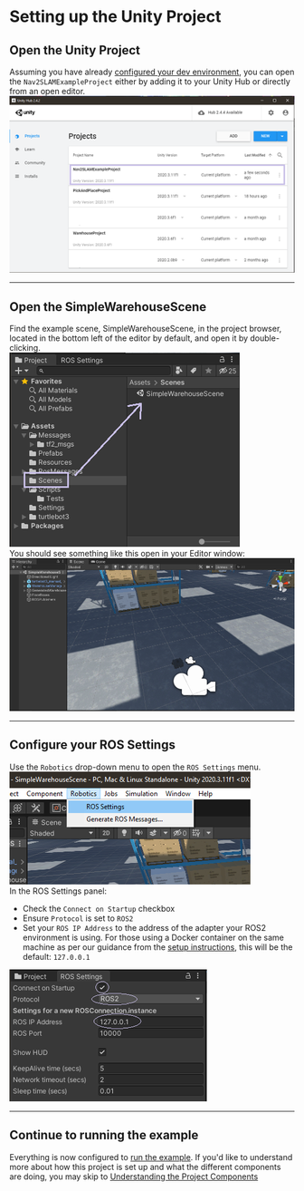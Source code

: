 # Setting up the Unity Project

## Open the Unity Project
Assuming you have already [configured your dev environment](dev_env_setup.md), you can open the `Nav2SLAMExampleProject` either by adding it to your Unity Hub or directly from an open editor. 
![Unity Hub with projects tab, showing the Nav2SLAMExampleProject](images/unity_hub_projects.png)

---

## Open the SimpleWarehouseScene
Find the example scene, SimpleWarehouseScene, in the project browser, located in the bottom left of the editor by default, and open it by double-clicking.  
![Project Browser pointing to Scenes directory](images/browser_to_scene.png)   
You should see something like this open in your Editor window:
![SimpleWarehouseScene open in Editor](images/warehouse_scene.png)

---

## Configure your ROS Settings
Use the `Robotics` drop-down menu to open the `ROS Settings` menu.
![Robotics drop-down with ROS Settings selected](images/ros_settings_menu.png)  
In the ROS Settings panel:
* Check the `Connect on Startup` checkbox
* Ensure `Protocol` is set to `ROS2`
* Set your `ROS IP Address` to the address of the adapter your ROS2 environment is using. For those using a Docker container on the same machine as per our guidance from the [setup instructions](dev_env_setup), this will be the default: `127.0.0.1`  

![ROS Settings Panel with appropriate settings](images/ros_settings_window.png)  

---

## Continue to running the example
Everything is now configured to [run the example](run_example.md). If you'd like to understand more about how this project is set up and what the different components are doing, you may skip to [Understanding the Project Components]()